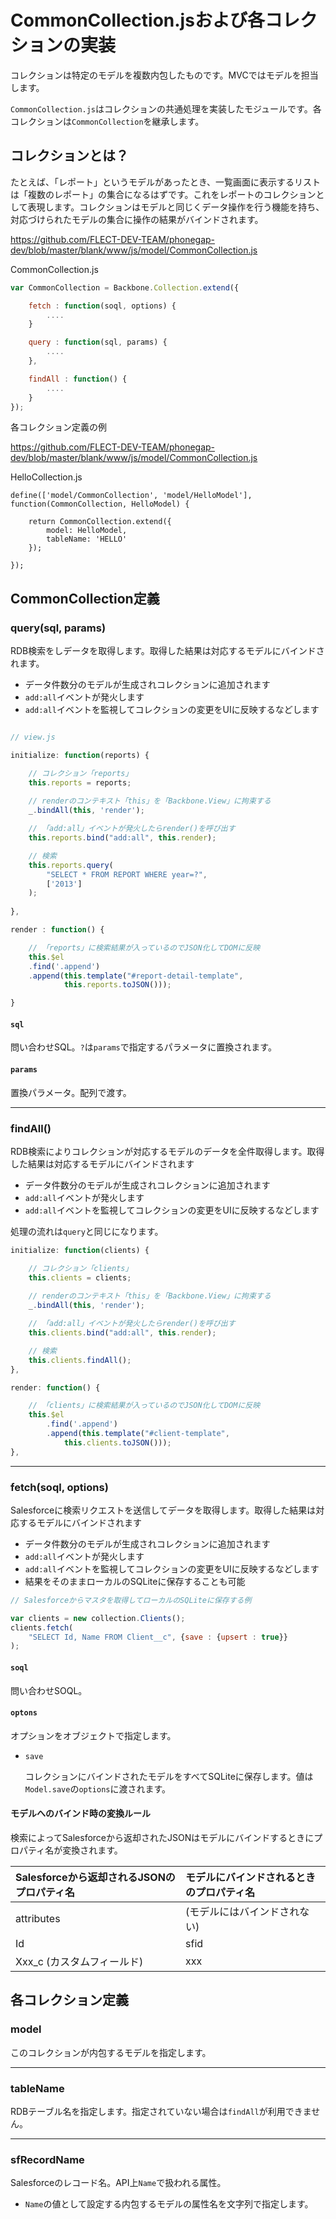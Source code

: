 # CommonCollection.jsおよび各コレクションの実装

コレクションは特定のモデルを複数内包したものです。MVCではモデルを担当します。

`CommonCollection.js`はコレクションの共通処理を実装したモジュールです。各コレクションは`CommonCollection`を継承します。

## コレクションとは？

たとえば、「レポート」というモデルがあったとき、一覧画面に表示するリストは「複数のレポート」の集合になるはずです。これをレポートのコレクションとして表現します。コレクションはモデルと同じくデータ操作を行う機能を持ち、対応づけられたモデルの集合に操作の結果がバインドされます。

https://github.com/FLECT-DEV-TEAM/phonegap-dev/blob/master/blank/www/js/model/CommonCollection.js

CommonCollection.js

```javascript
var CommonCollection = Backbone.Collection.extend({

    fetch : function(soql, options) {
        ....
    }

    query : function(sql, params) {
        ....
    },

    findAll : function() {
        ....
    }
});
```

各コレクション定義の例

https://github.com/FLECT-DEV-TEAM/phonegap-dev/blob/master/blank/www/js/model/CommonCollection.js

HelloCollection.js

```
define(['model/CommonCollection', 'model/HelloModel'], function(CommonCollection, HelloModel) {

    return CommonCollection.extend({
        model: HelloModel,
        tableName: 'HELLO'
    });

});
```

## CommonCollection定義

###  query(sql, params)

RDB検索をしデータを取得します。取得した結果は対応するモデルにバインドされます。

* データ件数分のモデルが生成されコレクションに追加されます
* `add:all`イベントが発火します
* `add:all`イベントを監視してコレクションの変更をUIに反映するなどします

```javascript

// view.js

initialize: function(reports) {

    // コレクション「reports」
    this.reports = reports;
    
    // renderのコンテキスト「this」を「Backbone.View」に拘束する
    _.bindAll(this, 'render');

    // 「add:all」イベントが発火したらrender()を呼び出す
    this.reports.bind("add:all", this.render);

    // 検索
    this.reports.query(
        "SELECT * FROM REPORT WHERE year=?",
        ['2013']
    );
    
},

render : function() {

    // 「reports」に検索結果が入っているのでJSON化してDOMに反映
    this.$el
    .find('.append')
    .append(this.template("#report-detail-template",
            this.reports.toJSON()));

}
```

#### `sql`

問い合わせSQL。`?`は`params`で指定するパラメータに置換されます。

#### `params`

置換パラメータ。配列で渡す。

---------------------------------------------------------

### findAll()

RDB検索によりコレクションが対応するモデルのデータを全件取得します。取得した結果は対応するモデルにバインドされます
 
* データ件数分のモデルが生成されコレクションに追加されます
* `add:all`イベントが発火します
* `add:all`イベントを監視してコレクションの変更をUIに反映するなどします

処理の流れは`query`と同じになります。

```javascript
initialize: function(clients) {

    // コレクション「clients」
    this.clients = clients;
    
    // renderのコンテキスト「this」を「Backbone.View」に拘束する
    _.bindAll(this, 'render');

    // 「add:all」イベントが発火したらrender()を呼び出す
    this.clients.bind("add:all", this.render);

    // 検索
    this.clients.findAll();
},

render: function() {

    // 「clients」に検索結果が入っているのでJSON化してDOMに反映
    this.$el
        .find('.append')
        .append(this.template("#client-template",
            this.clients.toJSON()));
},
```

---------------------------------------------------------

### fetch(soql, options)

Salesforceに検索リクエストを送信してデータを取得します。取得した結果は対応するモデルにバインドされます

* データ件数分のモデルが生成されコレクションに追加されます
 * `add:all`イベントが発火します
 * `add:all`イベントを監視してコレクションの変更をUIに反映するなどします
* 結果をそのままローカルのSQLiteに保存することも可能

```javascript
// Salesforceからマスタを取得してローカルのSQLiteに保存する例

var clients = new collection.Clients();
clients.fetch(
    "SELECT Id, Name FROM Client__c", {save : {upsert : true}}
);
```

#### `soql`

問い合わせSOQL。

#### `optons`

オプションをオブジェクトで指定します。

* `save`

    コレクションにバインドされたモデルをすべてSQLiteに保存します。値は`Model.save`の`options`に渡されます。

#### モデルへのバインド時の変換ルール

検索によってSalesforceから返却されたJSONはモデルにバインドするときにプロパティ名が変換されます。

| Salesforceから返却されるJSONのプロパティ名 | モデルにバインドされるときのプロパティ名 |
|:----------------------|:----------------------|
| attributes            | (モデルにはバインドされない) |
| Id                    | sfid                  |
| Xxx_c (カスタムフィールド)  | xxx                   |


## 各コレクション定義

### model

このコレクションが内包するモデルを指定します。

---------------------------------------------------------

### tableName

RDBテーブル名を指定します。指定されていない場合は`findAll`が利用できません。

---------------------------------------------------------

### sfRecordName

Salesforceのレコード名。API上`Name`で扱われる属性。

* `Name`の値として設定する内包するモデルの属性名を文字列で指定します。
